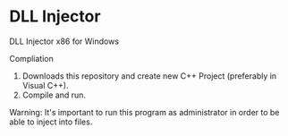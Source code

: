 # DLL Injector
DLL Injector x86 for Windows

Compliation
  1. Downloads this repository and create new C++ Project (preferably in Visual C++).
  2. Compile and run.

Warning:
It's important to run this program as administrator in order to be able to inject into files.
